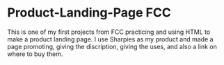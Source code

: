 # Product-Landing-Page FCC

This is one of my first projects from FCC practicing and using HTML to make a product landing page.
I use Sharpies as my product and made a page promoting, giving the discription, giving the uses, and also a link on where to buy them.
